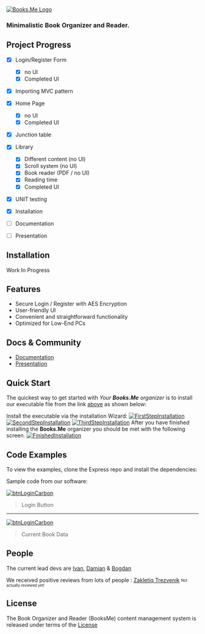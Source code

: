 [![Books.Me Logo](https://raw.githubusercontent.com/Books-me/Books.me/bb926bac2b7ff48923621a69c1f006c4b9206aa1/Images/linkedin_banner_image_1.png)]()

  ### Minimalistic Book Organizer and Reader.
  
  ## Project Progress
- [x] Login/Register Form
  - [x] no UI
  - [x] Completed UI
- [x] Importing MVC pattern
- [x] Home Page
  - [x] no UI
  - [x] Completed UI
- [x] Junction table
- [x] Library
  - [x] Different content (no UI)
  - [x] Scroll system (no UI)
  - [x] Book reader (PDF / no UI)
  - [x] Reading time
  - [x] Completed UI
 - [x] UNIT testing
- [x] Installation
- [ ] Documentation
- [ ] Presentation


## Installation

Work In Progress

## Features

  * Secure Login / Register with AES Encryption
  * User-friendly UI
  * Convenient and straightforward functionality
  * Optimized for Low-End PCs
  

## Docs & Community

  * [Documentation](https://github.com/Books-me/Books.me/blob/master/Dokumentaciq/Dokumentaciq.docx)
  * [Presentation]()


## Quick Start

  The quickest way to get started with *Your **Books.Me** organizer* is to install our executable file from the link [above]() as shown below:

  Install the executable via the installation Wizard:
[![FirstStepInstallation](https://raw.githubusercontent.com/Books-me/Books.me/master/Images/FirstStepInstallation.png)](https://raw.githubusercontent.com/Books-me/Books.me/master/Images/FirstStepInstallation.png)
[![SecondStepInstallation](https://raw.githubusercontent.com/Books-me/Books.me/master/Images/SecondStepInstallation.png)](https://raw.githubusercontent.com/Books-me/Books.me/master/Images/SecondStepInstallation.png)
[![ThirdStepInstallation](https://raw.githubusercontent.com/Books-me/Books.me/master/Images/ThirdStepInstallation.png)](https://raw.githubusercontent.com/Books-me/Books.me/master/Images/ThirdStepInstallation.png)
 After you have finished installing the **Books.Me** organizer you should be met with the following screen.
[![FinishedInstallation](https://raw.githubusercontent.com/Books-me/Books.me/master/Images/FinishedInstallation.png)](https://raw.githubusercontent.com/Books-me/Books.me/master/Images/FinishedInstallation.png)



## Code Examples

  To view the examples, clone the Express repo and install the dependencies:

Sample code from our software:

[![btnLoginCarbon](https://raw.githubusercontent.com/Books-me/Books.me/master/Images/btnLoginCarbon.png)](https://raw.githubusercontent.com/Books-me/Books.me/master/Images/btnLoginCarbon.png)
> Login Button
----
[![btnLoginCarbon](https://github.com/Books-me/Books.me/blob/master/Images/currentBookData.png)](https://github.com/Books-me/Books.me/blob/master/Images/currentBookData.png)
> Current Book Data

## People

The current lead devs are [Ivan](https://github.com/ValWalker0304), [Damian](https://github.com/Azgorn) & [Bogdan](https://github.com/b0nk0)

We received positive reviews from lots of people : [Zakletiq Trezvenik](https://raw.githubusercontent.com/Books-me/Books.me/master/Images/Za%20tova%20books%20me.png)
<sub><sup>Not actually reviewed yet!</sup></sub>

## License

The Book Organizer and Reader (BooksMe) content management system is released under terms of the [License](LICENSE)
